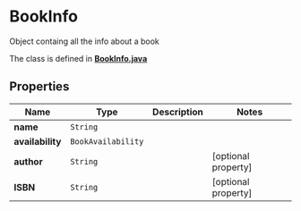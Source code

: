 

# BookInfo

Object containg all the info about a book

The class is defined in **[BookInfo.java](../../src/main/java/example/micronaut/domain/model/BookInfo.java)**

## Properties

Name | Type | Description | Notes
------------ | ------------- | ------------- | -------------
**name** | `String` |  | 
**availability** | `BookAvailability` |  | 
**author** | `String` |  |  [optional property]
**ISBN** | `String` |  |  [optional property]






